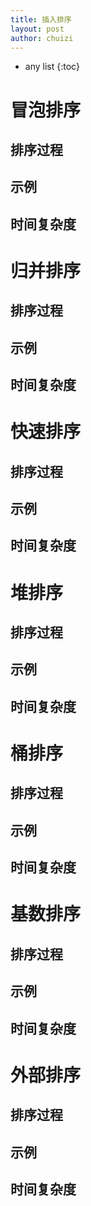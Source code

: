```yaml
---
title: 插入排序
layout: post
author: chuizi
---
```


* any list
{:toc}

# 冒泡排序

## 排序过程

## 示例

## 时间复杂度

# 归并排序

## 排序过程

## 示例

## 时间复杂度

# 快速排序

## 排序过程

## 示例

## 时间复杂度

# 堆排序

## 排序过程

## 示例

## 时间复杂度

# 桶排序

## 排序过程

## 示例

## 时间复杂度

# 基数排序

## 排序过程

## 示例

## 时间复杂度

# 外部排序

## 排序过程

## 示例

## 时间复杂度